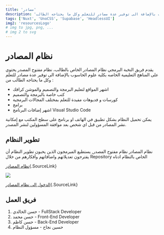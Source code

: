 ```yaml
---
title: 'مصادر'
description: 'نظام مفتوح المصدر يحتوي على المناهج التعليمية الخاصه بكلية علوم الحاسوب بالإضافة الى توفير عدة مصادر للتعلم وكل ما يحتاجه الطالب'
tags: ['Nuxt', 'UnoCSS', 'Supabase', 'HeadlessUI']
img2: 'resourcesLogo' 
# img to jpg, png, ... 
# img 2 to svg
---
```



# نظام المصادر

يقدم فريق النخبة البرمجي نظام المصادر الخاص بالطالب، نظام مفتوح المصدر يحتوي على المناهج التعليمية الخاصه بكلية علوم الحاسوب  بالإضافة الى توفير عدة مصادر للتعلم وكل ما يحتاجه الطالب من :


-  اشهر المواقع لتعليم البرمجة والتصميم والموشن كرافك
- كتب خاصة بالبرمجة والتصميم
- كورسات و فديوهات مفيدة للتعلم بمختلف المجالات البرمجية
- برامج 
- اشهر إضافات  البرنامج Visual Studio Code


يمكن تحميل النظام بشكل تطبيق في الهاتف او برنامج على سطح المكتب مع إمكانية نشر المصادر من قبل اي شخص بعد موافقة المسؤولين لنشر المصدر.

## تطوير النظام

نظام المصادر نظام مفتوح المصدر, يستطيع المبرمجون الذين يحبون تطوير النظام أن يقترحون تعديلاتهم واضافاتهم وأفكارهم من خلال Repository الخاص بالنظام ادناه

[نظام المصادر](https://github.com/Elites-UOB/resources){.SourceLink}


<img src="/resource.png">

[الدخول الى نظام المصادر](https://resources.csitelites.tech/){.SourceLink}

## فريق العمل

1. حسن الخالدي - FullStack Developer
1. حسن محمد - Front-End Developer
1. حسن كاظم - Back-End Developer
1. حسين نجاح - مسؤول النظام